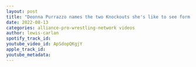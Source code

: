 ```yaml
---
layout: post
title: "Deonna Purrazzo names the two Knockouts she's like to see form a team"
date: 2022-08-13
categories: alliance-pro-wrestling-network videos
author: lewis-carlan
spotify_track_id: 
youtube_video_id: ApSdopQKgjY
apple_track_id: 
youtube_metadata: 
---
```

